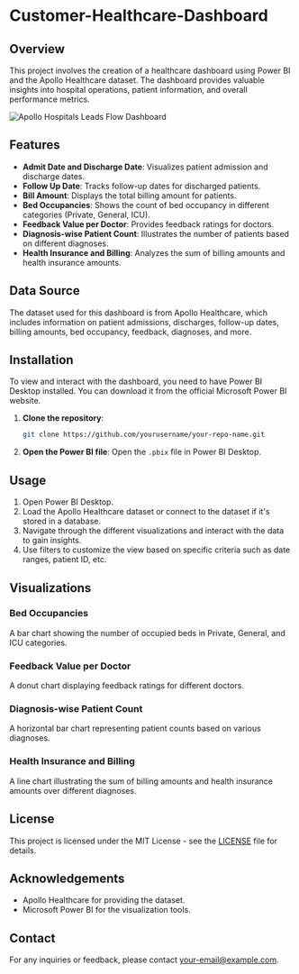 # Customer-Healthcare-Dashboard

## Overview

This project involves the creation of a healthcare dashboard using Power BI and the Apollo Healthcare dataset. The dashboard provides valuable insights into hospital operations, patient information, and overall performance metrics.

![Apollo Hospitals Leads Flow Dashboard](https://github.com/PrasadKanakgiri/Customer-Healthcare-Dashboard/blob/main/Customer%20Healtcare%20Dashboard%20Screenshot.png)

## Features

- **Admit Date and Discharge Date**: Visualizes patient admission and discharge dates.
- **Follow Up Date**: Tracks follow-up dates for discharged patients.
- **Bill Amount**: Displays the total billing amount for patients.
- **Bed Occupancies**: Shows the count of bed occupancy in different categories (Private, General, ICU).
- **Feedback Value per Doctor**: Provides feedback ratings for doctors.
- **Diagnosis-wise Patient Count**: Illustrates the number of patients based on different diagnoses.
- **Health Insurance and Billing**: Analyzes the sum of billing amounts and health insurance amounts.

## Data Source

The dataset used for this dashboard is from Apollo Healthcare, which includes information on patient admissions, discharges, follow-up dates, billing amounts, bed occupancy, feedback, diagnoses, and more.

## Installation

To view and interact with the dashboard, you need to have Power BI Desktop installed. You can download it from the official Microsoft Power BI website.

1. **Clone the repository**:
    ```sh
    git clone https://github.com/yourusername/your-repo-name.git
    ```
2. **Open the Power BI file**:
    Open the `.pbix` file in Power BI Desktop.

## Usage

1. Open Power BI Desktop.
2. Load the Apollo Healthcare dataset or connect to the dataset if it's stored in a database.
3. Navigate through the different visualizations and interact with the data to gain insights.
4. Use filters to customize the view based on specific criteria such as date ranges, patient ID, etc.

## Visualizations

### Bed Occupancies
A bar chart showing the number of occupied beds in Private, General, and ICU categories.

### Feedback Value per Doctor
A donut chart displaying feedback ratings for different doctors.

### Diagnosis-wise Patient Count
A horizontal bar chart representing patient counts based on various diagnoses.

### Health Insurance and Billing
A line chart illustrating the sum of billing amounts and health insurance amounts over different diagnoses.

## License

This project is licensed under the MIT License - see the [LICENSE](LICENSE) file for details.

## Acknowledgements

- Apollo Healthcare for providing the dataset.
- Microsoft Power BI for the visualization tools.

## Contact

For any inquiries or feedback, please contact [your-email@example.com](mailto:your-email@example.com).

